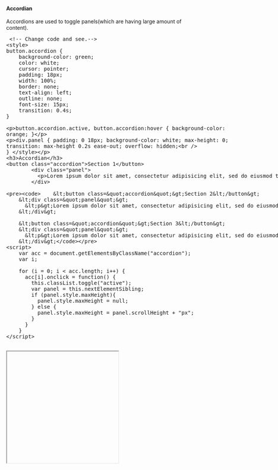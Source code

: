 

<h4>Accordian</h4>
<p>Accordions are used to toggle panels(which are having large amount of content).</p>
<section>  
<div ui-ace ="{useWrapMode: 'true', showGutter : 'true', theme:'monokai', mode: 'html', previewId:'preview7',
    onLoad: htmlcssjsContentOnLoaded,
    rendererOptions: { fontSize: 16 },
    advanced: { highlightActiveLine: true}
}" style="min-height:300px;"><xmp> <!-- Change code and see.-->
<style>
button.accordion {
    background-color: green;
    color: white;
    cursor: pointer;
    padding: 18px;
    width: 100%;
    border: none;
    text-align: left;
    outline: none;
    font-size: 15px;
    transition: 0.4s;
}

button.accordion.active, button.accordion:hover {
    background-color: orange;
}

div.panel {
    padding: 0 18px;
    background-color: white;
    max-height: 0;
    transition: max-height 0.2s ease-out;
    overflow: hidden;   
}
</style>
<h3>Accordian</h3>
<button class="accordion">Section 1</button>
        <div class="panel">
          <p>Lorem ipsum dolor sit amet, consectetur adipisicing elit, sed do eiusmod tempor incididunt ut labore et dolore magna aliqua. Ut enim ad minim veniam, quis nostrud exercitation ullamco laboris nisi ut aliquip ex ea commodo consequat.</p>
        </div>

        <button class="accordion">Section 2</button>
        <div class="panel">
          <p>Lorem ipsum dolor sit amet, consectetur adipisicing elit, sed do eiusmod tempor incididunt ut labore et dolore magna aliqua. Ut enim ad minim veniam, quis nostrud exercitation ullamco laboris nisi ut aliquip ex ea commodo consequat.</p>
        </div>

        <button class="accordion">Section 3</button>
        <div class="panel">
          <p>Lorem ipsum dolor sit amet, consectetur adipisicing elit, sed do eiusmod tempor incididunt ut labore et dolore magna aliqua. Ut enim ad minim veniam, quis nostrud exercitation ullamco laboris nisi ut aliquip ex ea commodo consequat.</p>
        </div>
<script>
    var acc = document.getElementsByClassName("accordion");
    var i;

    for (i = 0; i < acc.length; i++) {
      acc[i].onclick = function() {
        this.classList.toggle("active");
        var panel = this.nextElementSibling;
        if (panel.style.maxHeight){
          panel.style.maxHeight = null;
        } else {
          panel.style.maxHeight = panel.scrollHeight + "px";
        } 
      }
    }
</script>
</xmp>
</div>
<div>
    <iframe id="preview7" style="min-height:300px;"></iframe>
</div>
</section>
